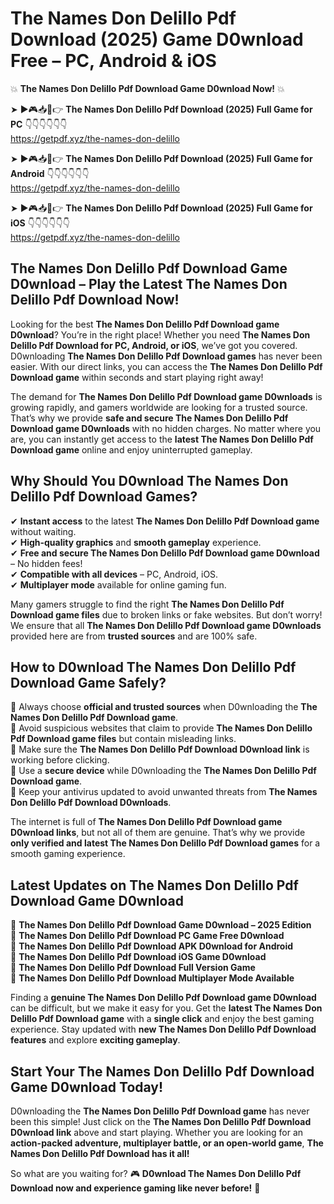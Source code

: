 # The Names Don Delillo Pdf Download (2025) Game D0wnload Free – PC, Android & iOS

💥 **The Names Don Delillo Pdf Download Game D0wnload Now!** 💥  

➤ ►🎮📥📱👉 **The Names Don Delillo Pdf Download (2025) Full Game for PC** 👇👇👇👇👇👇  
https://getpdf.xyz/the-names-don-delillo  

➤ ►🎮📥📱👉 **The Names Don Delillo Pdf Download (2025) Full Game for Android** 👇👇👇👇👇👇  
https://getpdf.xyz/the-names-don-delillo  

➤ ►🎮📥📱👉 **The Names Don Delillo Pdf Download (2025) Full Game for iOS** 👇👇👇👇👇👇  
https://getpdf.xyz/the-names-don-delillo  

## The Names Don Delillo Pdf Download Game D0wnload – Play the Latest The Names Don Delillo Pdf Download Now!

Looking for the best **The Names Don Delillo Pdf Download game D0wnload**? You’re in the right place! Whether you need **The Names Don Delillo Pdf Download for PC, Android, or iOS**, we’ve got you covered. D0wnloading **The Names Don Delillo Pdf Download games** has never been easier. With our direct links, you can access the **The Names Don Delillo Pdf Download game** within seconds and start playing right away!  

The demand for **The Names Don Delillo Pdf Download game D0wnloads** is growing rapidly, and gamers worldwide are looking for a trusted source. That’s why we provide **safe and secure The Names Don Delillo Pdf Download game D0wnloads** with no hidden charges. No matter where you are, you can instantly get access to the **latest The Names Don Delillo Pdf Download game** online and enjoy uninterrupted gameplay.  

## **Why Should You D0wnload The Names Don Delillo Pdf Download Games?**  

✔ **Instant access** to the latest **The Names Don Delillo Pdf Download game** without waiting.  
✔ **High-quality graphics** and **smooth gameplay** experience.  
✔ **Free and secure The Names Don Delillo Pdf Download game D0wnload** – No hidden fees!  
✔ **Compatible with all devices** – PC, Android, iOS.  
✔ **Multiplayer mode** available for online gaming fun.  

Many gamers struggle to find the right **The Names Don Delillo Pdf Download game files** due to broken links or fake websites. But don’t worry! We ensure that all **The Names Don Delillo Pdf Download game D0wnloads** provided here are from **trusted sources** and are 100% safe.  

## **How to D0wnload The Names Don Delillo Pdf Download Game Safely?**  

📌 Always choose **official and trusted sources** when D0wnloading the **The Names Don Delillo Pdf Download game**.  
📌 Avoid suspicious websites that claim to provide **The Names Don Delillo Pdf Download game files** but contain misleading links.  
📌 Make sure the **The Names Don Delillo Pdf Download D0wnload link** is working before clicking.  
📌 Use a **secure device** while D0wnloading the **The Names Don Delillo Pdf Download game**.  
📌 Keep your antivirus updated to avoid unwanted threats from **The Names Don Delillo Pdf Download D0wnloads**.  

The internet is full of **The Names Don Delillo Pdf Download game D0wnload links**, but not all of them are genuine. That’s why we provide **only verified and latest The Names Don Delillo Pdf Download games** for a smooth gaming experience.  

## **Latest Updates on The Names Don Delillo Pdf Download Game D0wnload**  

🔹 **The Names Don Delillo Pdf Download Game D0wnload – 2025 Edition**  
🔹 **The Names Don Delillo Pdf Download PC Game Free D0wnload**  
🔹 **The Names Don Delillo Pdf Download APK D0wnload for Android**  
🔹 **The Names Don Delillo Pdf Download iOS Game D0wnload**  
🔹 **The Names Don Delillo Pdf Download Full Version Game**  
🔹 **The Names Don Delillo Pdf Download Multiplayer Mode Available**  

Finding a **genuine The Names Don Delillo Pdf Download game D0wnload** can be difficult, but we make it easy for you. Get the **latest The Names Don Delillo Pdf Download game** with a **single click** and enjoy the best gaming experience. Stay updated with **new The Names Don Delillo Pdf Download features** and explore **exciting gameplay**.  

## **Start Your The Names Don Delillo Pdf Download Game D0wnload Today!**  

D0wnloading the **The Names Don Delillo Pdf Download game** has never been this simple! Just click on the **The Names Don Delillo Pdf Download D0wnload link** above and start playing. Whether you are looking for an **action-packed adventure, multiplayer battle, or an open-world game**, **The Names Don Delillo Pdf Download has it all!**  

So what are you waiting for? 🎮 **D0wnload The Names Don Delillo Pdf Download now and experience gaming like never before!** 🚀  